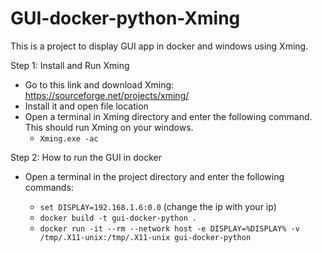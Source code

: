 # GUI-docker-python-Xming

This is a project to display GUI app in docker and windows using Xming. 


Step 1: Install and Run Xming

- Go to this link and download Xming: https://sourceforge.net/projects/xming/
- Install it and open file location
- Open a terminal in Xming directory and enter the following command. This should run Xming on your windows. 
    - ```Xming.exe -ac```

Step 2: How to run the GUI in docker

- Open a terminal in the project directory and enter the following commands:

    - ```set DISPLAY=192.168.1.6:0.0``` (change the ip with your ip)
    - ```docker build -t gui-docker-python .```
    - ```docker run -it --rm --network host -e DISPLAY=%DISPLAY% -v /tmp/.X11-unix:/tmp/.X11-unix gui-docker-python```